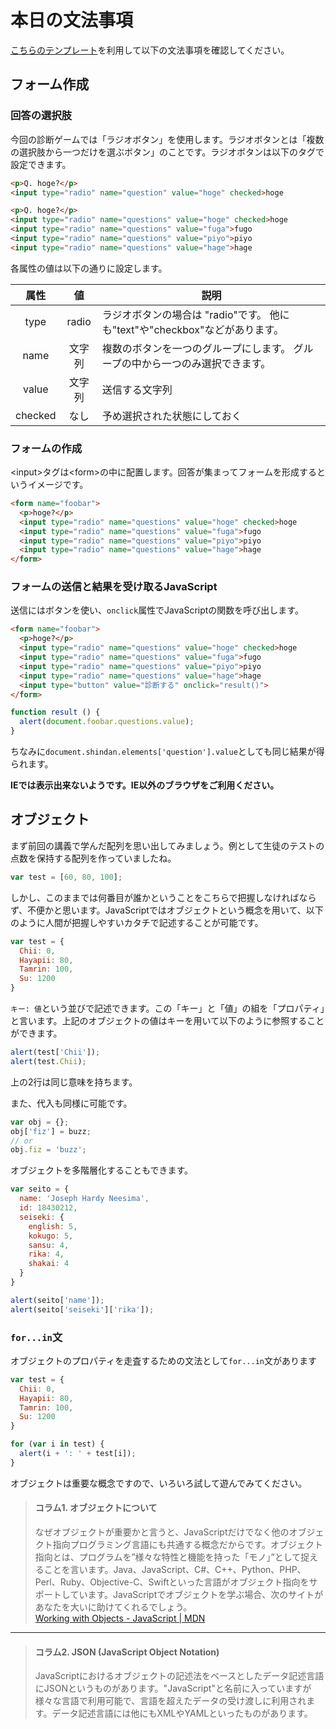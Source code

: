# 本日の文法事項

[こちらのテンプレート](https://github.com/Tamrin007/textbook/blob/shindan-game/7/js_template.zip?raw=true)を利用して以下の文法事項を確認してください。

## フォーム作成

### 回答の選択肢

今回の診断ゲームでは「ラジオボタン」を使用します。ラジオボタンとは「複数の選択肢から一つだけを選ぶボタン」のことです。ラジオボタンは以下のタグで設定できます。  

```html
<p>Q. hoge?</p>
<input type="radio" name="question" value="hoge" checked>hoge
```

```html
<p>Q. hoge?</p>
<input type="radio" name="questions" value="hoge" checked>hoge
<input type="radio" name="questions" value="fuga">fugo
<input type="radio" name="questions" value="piyo">piyo
<input type="radio" name="questions" value="hage">hage
```

各属性の値は以下の通りに設定します。

| 属性 | 値 | 説明 |
|:---:|:---:|---|
| type | radio | ラジオボタンの場合は "radio"です。 他にも"text"や"checkbox"などがあります。 |
| name | 文字列 | 複数のボタンを一つのグループにします。 グループの中から一つのみ選択できます。 |
| value | 文字列 | 送信する文字列 |
| checked | なし | 予め選択された状態にしておく |

### フォームの作成

\<input>タグは\<form>の中に配置します。回答が集まってフォームを形成するというイメージです。

```html
<form name="foobar">
  <p>hoge?</p>
  <input type="radio" name="questions" value="hoge" checked>hoge
  <input type="radio" name="questions" value="fuga">fugo
  <input type="radio" name="questions" value="piyo">piyo
  <input type="radio" name="questions" value="hage">hage
</form>
```
### フォームの送信と結果を受け取るJavaScript

送信にはボタンを使い、`onclick`属性でJavaScriptの関数を呼び出します。

```html
<form name="foobar">
  <p>hoge?</p>
  <input type="radio" name="questions" value="hoge" checked>hoge
  <input type="radio" name="questions" value="fuga">fugo
  <input type="radio" name="questions" value="piyo">piyo
  <input type="radio" name="questions" value="hage">hage
  <input type="button" value="診断する" onclick="result()">
</form>
```

```js
function result () {
  alert(document.foobar.questions.value);
}
```

ちなみに`document.shindan.elements['question'].value`としても同じ結果が得られます。

**IEでは表示出来ないようです。IE以外のブラウザをご利用ください。**

## オブジェクト

まず前回の講義で学んだ配列を思い出してみましょう。例として生徒のテストの点数を保持する配列を作っていましたね。

```js
var test = [60, 80, 100];
```

しかし、このままでは何番目が誰かということをこちらで把握しなければならず、不便かと思います。JavaScriptではオブジェクトという概念を用いて、以下のように人間が把握しやすいカタチで記述することが可能です。

```js
var test = {
  Chii: 0,
  Hayapii: 80,
  Tamrin: 100,
  Su: 1200
}
```

`キー: 値`という並びで記述できます。この「キー」と「値」の組を「プロパティ」と言います。上記のオブジェクトの値はキーを用いて以下のように参照することができます。

```js
alert(test['Chii']);
alert(test.Chii);
```

上の2行は同じ意味を持ちます。

また、代入も同様に可能です。

```js
var obj = {};
obj['fiz'] = buzz;
// or
obj.fiz = 'buzz';
```

オブジェクトを多階層化することもできます。

```js
var seito = {
  name: 'Joseph Hardy Neesima',
  id: 18430212,
  seiseki: {
    english: 5,
    kokugo: 5,
    sansu: 4,
    rika: 4,
    shakai: 4
  }
}

alert(seito['name']);
alert(seito['seiseki']['rika']);
```

### `for...in`文

オブジェクトのプロパティを走査するための文法として`for...in`文があります

```js
var test = {
  Chii: 0,
  Hayapii: 80,
  Tamrin: 100,
  Su: 1200
}

for (var i in test) {
  alert(i + ': ' + test[i]);
}
```

オブジェクトは重要な概念ですので、いろいろ試して遊んでみてください。

> #### コラム1. オブジェクトについて
> なぜオブジェクトが重要かと言うと、JavaScriptだけでなく他のオブジェクト指向プログラミング言語にも共通する概念だからです。オブジェクト指向とは、プログラムを”様々な特性と機能を持った「モノ」”として捉えることを言います。Java、JavaScript、C#、C++、Python、PHP、Perl、Ruby、Objective-C、Swiftといった言語がオブジェクト指向をサポートしています。JavaScriptでオブジェクトを学ぶ場合、次のサイトがあなたを大いに助けてくれるでしょう。  
> [Working with Objects - JavaScript | MDN](https://developer.mozilla.org/ja/docs/Web/JavaScript/Guide/Working_with_Objects)

---

> #### コラム2. JSON (JavaScript Object Notation)
> JavaScriptにおけるオブジェクトの記述法をベースとしたデータ記述言語にJSONというものがあります。"JavaScript"と名前に入っていますが様々な言語で利用可能で、言語を超えたデータの受け渡しに利用されます。データ記述言語には他にもXMLやYAMLといったものがあります。
